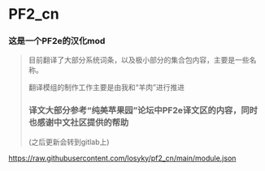 # PF2_cn

### 这是一个PF2e的汉化mod

> 目前翻译了大部分系统词条，以及极小部分的集合包内容，主要是一些名称。
> 
> 翻译模组的制作工作主要是由我和“羊肉”进行推进
>
> ### 译文大部分参考“纯美苹果园”论坛中PF2e译文区的内容，同时也感谢中文社区提供的帮助
> (之后更新会转到gitlab上)

https://raw.githubusercontent.com/losyky/pf2_cn/main/module.json
